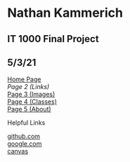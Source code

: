 # Nathan Kammerich
## IT 1000 Final Project
## 5/3/21
[Home Page](README.md) \
_Page 2 (Links)_ \
[Page 3 (Images)](page3.md) \
[Page 4 (Classes)](page4.md) \
[Page 5 (About)](page5.md) 

Helpful Links 

[github.com](https://github.com/) \
[google.com](https://google.com/) \
[canvas](https://missouri.instructure.com/)